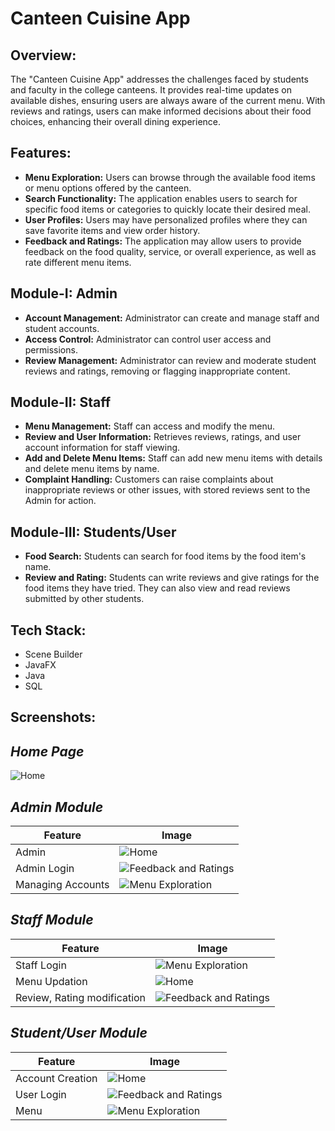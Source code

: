 # Canteen Cuisine App

## Overview:
The "Canteen Cuisine App" addresses the challenges faced by students and faculty in the college canteens. It provides real-time updates on available dishes, ensuring users are always aware of the current menu. With reviews and ratings, users can make informed decisions about their food choices, enhancing their overall dining experience.

## Features:
- **Menu Exploration:** Users can browse through the available food items or menu options offered by the canteen.
- **Search Functionality:** The application enables users to search for specific food items or categories to quickly locate their desired meal.
- **User Profiles:** Users may have personalized profiles where they can save favorite items and view order history.
- **Feedback and Ratings:** The application may allow users to provide feedback on the food quality, service, or overall experience, as well as rate different menu items.

## Module-I: Admin
- **Account Management:** Administrator can create and manage staff and student accounts.
- **Access Control:** Administrator can control user access and permissions.
- **Review Management:** Administrator can review and moderate student reviews and ratings, removing or flagging inappropriate content.

## Module-II: Staff
- **Menu Management:** Staff can access and modify the menu.
- **Review and User Information:** Retrieves reviews, ratings, and user account information for staff viewing.
- **Add and Delete Menu Items:** Staff can add new menu items with details and delete menu items by name.
- **Complaint Handling:** Customers can raise complaints about inappropriate reviews or other issues, with stored reviews sent to the Admin for action.

## Module-III: Students/User
- **Food Search:** Students can search for food items by the food item's name.
- **Review and Rating:** Students can write reviews and give ratings for the food items they have tried. They can also view and read reviews submitted by other students.
  
## Tech Stack:
- Scene Builder
- JavaFX
- Java
- SQL

## Screenshots:

## *Home Page*
![Home](outputs/home.png)

## *Admin Module*
| Feature                   | Image |
|---------------------------|-------|
| Admin                      | ![Home](outputs/admin.png) |
| Admin Login      | ![Feedback and Ratings](outputs/adminlogin.png) |
| Managing Accounts         | ![Menu Exploration](outputs/admin_accs.png) |

## *Staff Module*
| Feature                   | Image |
|---------------------------|-------|
| Staff Login         | ![Menu Exploration](outputs/stafflogin.png) |
| Menu Updation                      | ![Home](outputs/staff.png) |
| Review, Rating modification      | ![Feedback and Ratings](outputs/review_rating.png) |

## *Student/User Module*
| Feature                   | Image |
|---------------------------|-------|
| Account Creation                      | ![Home](outputs/usercreaAcc.png) |
| User Login      | ![Feedback and Ratings](outputs/adminlogin.png) |
| Menu         | ![Menu Exploration](outputs/menu.png) |
